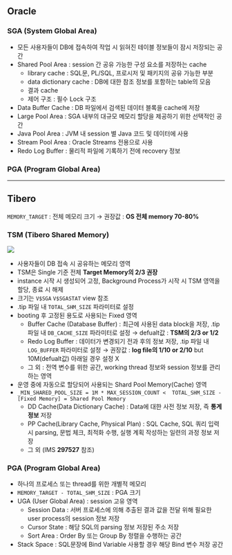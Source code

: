 ## Oracle
### SGA (System Global Area)
- 모든 사용자들이 DB에 접속하여 작업 시 읽혀진 테이블 정보들이 잠시 저장되는 공간
- Shared Pool Area : session 간 공유 가능한 구성 요소를 저장하는 cache
  - library cache : SQL문, PL/SQL, 프로시저 및 패키지의 공유 가능한 부분
  - data dictionary cache : DB에 대한 참조 정보를 포함하는 table의 모음
  - 결과 cache
  - 제어 구조 :  필수 Lock 구조
- Data Buffer Cache : DB 파일에서 검색된 데이터 블록을 cache에 저장
- Large Pool Area : SGA 내부의 대규모 메모리 할당을 제공하기 위한 선택적인 공간
- Java Pool Area : JVM 내 session 별 Java 코드 및 데이터에 사용
- Stream Pool Area : Oracle Streams 전용으로 사용
- Redo Log Buffer : 물리적 파일에 기록하기 전에 recovery 정보
### PGA (Program Global Area)

---
## Tibero
`MEMORY_TARGET` : 전체 메모리 크기 → 권장값 : **OS 전체 memory 70-80%**
### TSM (Tibero Shared Memory)
![](https://prod-files-secure.s3.us-west-2.amazonaws.com/2e9f035b-3bba-4ce1-902b-03e8e4545fa2/50e74659-9cf4-4d7e-a1bb-37b94051050d/3.1_TSM.png?X-Amz-Algorithm=AWS4-HMAC-SHA256&X-Amz-Content-Sha256=UNSIGNED-PAYLOAD&X-Amz-Credential=ASIAZI2LB4663HUXQ5CO%2F20250928%2Fus-west-2%2Fs3%2Faws4_request&X-Amz-Date=20250928T033652Z&X-Amz-Expires=3600&X-Amz-Security-Token=IQoJb3JpZ2luX2VjECoaCXVzLXdlc3QtMiJIMEYCIQCjbCXqZ9pZ0gkxSC7%2FNd2Lk1hJN%2Fh%2FJ0OpG5cu5N%2FVNgIhAJnOWkShORC6elMyghqy766vBCP92N8y5g6wOdXSy714KogECLL%2F%2F%2F%2F%2F%2F%2F%2F%2F%2FwEQABoMNjM3NDIzMTgzODA1IgyzDh%2BOyHefmYlhRkEq3ANwkEHC0ms8JloVSFTCx1rRfRYcmy2WiX274QB74Z2JGhVF9mbNKXuodfzXySGT%2B6sHwyA6lipWTHx674rS%2BwoSXGUVtPavyGKslqpuTtEIWldEZ%2BPQCbf%2FuCI7gSkizS2cVp62Gan5hxJfhm2HkwHgmpbKJw4WbQOokccQ7mFiN75QCBuxdToUdA0aD4EUofnbtYFpaRkZY3V7iD%2BH9SF7XbmzDxG6qdDK%2BRJOj8RRIQRgxKMjYE1cxycyIWYR7Q8xg0Fv4rlxDRG%2ByjZLBdzmYAdtqirM54bbO%2FSxefETkpba6%2B%2BkmFJ8temPbH0damYUA71fs6IxDug6n94e0Vv9XKwyJgyq3lMTfWrRDhqeL%2Bnxp5qh69iq6fYTPRu6XSeN2m1nuJJA4kJgbo0C72rmPomGbIkDBqWPruF%2BgiK%2Fjv97VZ4FRWeLKmeNUs3bclyvc7DPR7atYrlRjcwPMjcnw8CiJDWRnUnWQCZGNg6NGK%2FAfKOSMwaCXyPwXasvv1iSUpQdJkl6akMtRaMb6ClpYOtOU4uLUUdmrQk4lbMfCqNuHtAlNbYLLrqGAqABDyg8NpW9ERkbxDNCObKpkBhWmRQZ8sqTs9C50y0UaqHOWaoeumFHuXE7AGAnmjCRmuLGBjqkAclugd5VpAx0XlLatQso37foPgQnWvgh5TSTm8K2ldqcBgCitDF0u0oit7cVu2COEGett7u4lOBaWBZJ2sAdSSH%2B6Ms8lfUqPrkgkoN3dCVMC5teoML4R7VR7GU8cEnwKgcX0zE6UrM%2BGTypMit3pId2c7O1swM0iQaxwWLuYjdrEvt5qyrP64o%2BsowSbqg%2F3lesjSsQaAafRU5uys%2FFGyIZkzQ%2B&X-Amz-Signature=dadda47fce0849e9a87ec97b29f3ef5b6cb2ed331906213610acd75215c1841b&X-Amz-SignedHeaders=host&x-amz-checksum-mode=ENABLED&x-id=GetObject)
- 사용자들이 DB 접속 시 공유하는 메모리 영역
- TSM은 Single 기준 전체 **Target Memory의 2/3 권장**
- instance 시작 시 생성되어 고정, Background Process가 시작 시 TSM 영역을 할당, 종료 시 해제
- 크기는 `V$SGA` `V$SGASTAT` view 참조
- .tip 파일 내 `TOTAL_SHM_SIZE` 파라미터로 설정
- booting 후 고정된 용도로 사용되는 Fixed 영역
  - Buffer Cache (Database Buffer) : 최근에 사용된 data block을 저장, .tip 파일 내 `DB_CACHE_SIZE` 파라미터로 설정 → defualt값 : **TSM의 2/3 or 1/2**
  - Redo Log Buffer : 데이터가 변경되기 전과 후의 정보 저장, .tip 파일 내 `LOG_BUFFER` 파라미터로 설정 → 권장값 : **log file의 1/10 or 2/10** but 10M(defualt값) 아래일 경우 설정 X
  - 그 외 : 전역 변수를 위한 공간, working thread 정보와 session 정보를 관리하는 영역
- 운영 중에 자동으로 할당되어 사용되는 Shard Pool Memory(Cache) 영역
- `_MIN_SHARED_POOL_SIZE = 1M * MAX_SESSION_COUNT <  TOTAL_SHM_SIZE - [Fixed Memory] = Shared Pool Memory`
  - DD Cache(Data Dictionary Cache) : Data에 대한 사전 정보 저장, 즉 **통계정보** 저장 
  - PP Cache(Library Cache, Physical Plan) : SQL Cache, SQL 쿼리 입력 시 parsing, 문법 체크, 최적화 수행, 실행 계획 작성하는 일련의 과정 정보 저장
  - 그 외  (IMS **297527** 참조)
### PGA (Program Global Area)
- 하나의 프로세스 또는 thread를 위한 개별적 메모리
- `MEMORY_TARGET - TOTAL_SHM_SIZE` : PGA 크기
- UGA (User Global Area) : session 고유 영역
  - Session Data : 서버 프로세스에 의해 추출된 결과 값을 전달 위해 필요한 user process의 session 정보 저장
  - Cursor State : 해당 SQL의 parsing 정보 저장된 주소 저장
  - Sort Area : Order By 또는 Group By 정렬을 수행하는 공간
- Stack Space : SQL문장에 Bind Variable 사용할 경우 해당 Bind 변수 저장 공간

